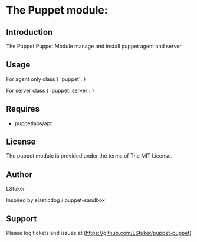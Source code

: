 # The Puppet module:

## Introduction

The Puppet Puppet Module manage and install puppet agent and server

## Usage

For agent only
class { 'puppet': }

For server
class { 'puppet::server': }

## Requires

* puppetlabs/apt


## License

The puppet module is provided under the terms of The MIT License.

## Author

LStuker

Inspired by elasticdog / puppet-sandbox


## Support

Please log tickets and issues at (https://github.com/LStuker/puppet-puppet)
